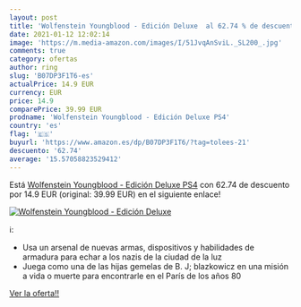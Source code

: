 ```yaml
---
layout: post
title: 'Wolfenstein Youngblood - Edición Deluxe  al 62.74 % de descuento'
date: 2021-01-12 12:02:14
image: 'https://m.media-amazon.com/images/I/51JvqAnSviL._SL200_.jpg'
comments: true
category: ofertas
author: ring
slug: 'B07DP3F1T6-es'
actualPrice: 14.9 EUR
currency: EUR
price: 14.9
comparePrice: 39.99 EUR
prodname: 'Wolfenstein Youngblood - Edición Deluxe PS4'
country: 'es'
flag: '🇪🇸'
buyurl: 'https://www.amazon.es/dp/B07DP3F1T6/?tag=tolees-21'
descuento: '62.74'
average: '15.57058823529412'
---
```


Está [Wolfenstein Youngblood - Edición Deluxe PS4](https://www.amazon.es/dp/B07DP3F1T6/?tag=tolees-21) con 62.74 de descuento por 14.9 EUR (original: 39.99 EUR) en el siguiente enlace!

[![Wolfenstein Youngblood - Edición Deluxe ](https://m.media-amazon.com/images/I/51JvqAnSviL._SL200_.jpg)](https://www.amazon.es/dp/B07DP3F1T6/?tag=tolees-21)

ℹ️:

- Usa un arsenal de nuevas armas, dispositivos y habilidades de armadura para echar a los nazis de la ciudad de la luz
- Juega como una de las hijas gemelas de B. J; blazkowicz en una misión a vida o muerte para encontrarle en el París de los años 80

[Ver la oferta!!](https://www.amazon.es/dp/B07DP3F1T6/?tag=tolees-21)
